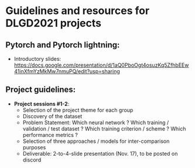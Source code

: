 # Guidelines and resources for DLGD2021 projects

## Pytorch and Pytorch lightning:
- Introductory slides: https://docs.google.com/presentation/d/1aQ0PboOgt4osuzKq5ZfhbEEw41inXfmYzMkMw7nmuPQ/edit?usp=sharing

## Project guidelines: 
- **Project sessions #1-2**:
  - Selection of the project theme for each group
  - Discovery of the dataset
  - Problem Statement: Which neural network ? Which training / validation / test dataset ? Which training criterion / scheme ? Which performance metrics ?
  - Selection of three approaches / models for inter-comparison purposes
  - Deliverable: 2-to-4-slide presentation (Nov. 17), to be posted on discord 
